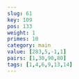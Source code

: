 ```yaml
---
slug: 61
key: 109
pos: 133
weight: 1
primes: 10
category: main
value: [283,5,-1,1]
pairs: [1,30,90,80]
tags: [1,4,6,9,13,14]
---
```

